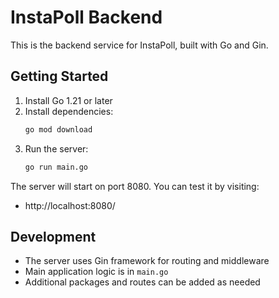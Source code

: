 # InstaPoll Backend

This is the backend service for InstaPoll, built with Go and Gin.

## Getting Started

1. Install Go 1.21 or later
2. Install dependencies:
   ```bash
   go mod download
   ```
3. Run the server:
   ```bash
   go run main.go
   ```

The server will start on port 8080. You can test it by visiting:
- http://localhost:8080/

## Development

- The server uses Gin framework for routing and middleware
- Main application logic is in `main.go`
- Additional packages and routes can be added as needed 
